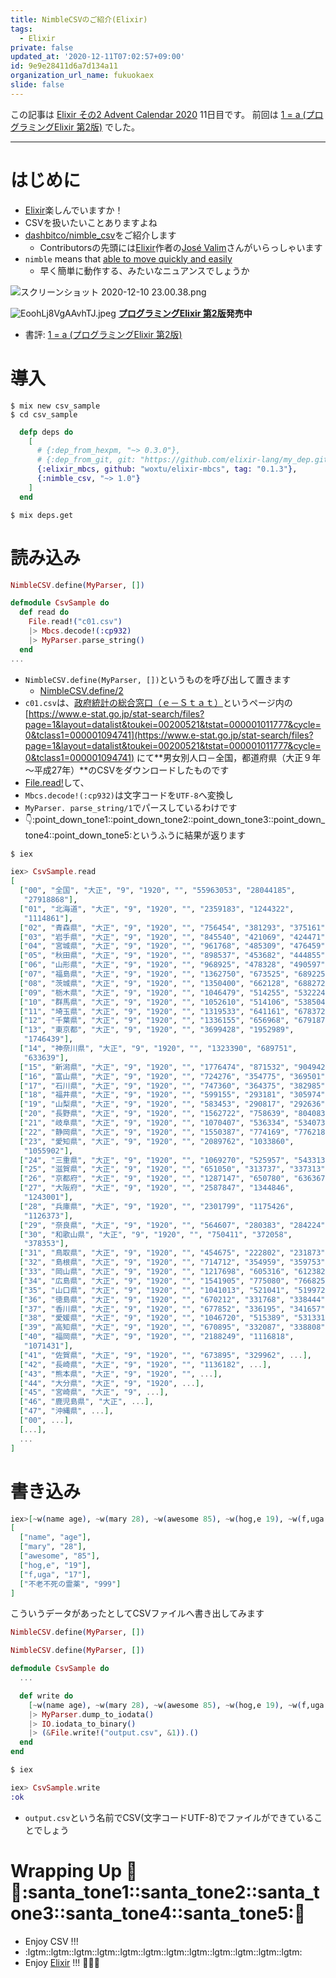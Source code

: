 ```yaml
---
title: NimbleCSVのご紹介(Elixir)
tags:
  - Elixir
private: false
updated_at: '2020-12-11T07:02:57+09:00'
id: 9e9e28411d6a7d134a11
organization_url_name: fukuokaex
slide: false
---
```

この記事は [Elixir その2 Advent Calendar 2020](https://qiita.com/advent-calendar/2020/elixir2) 11日目です。
前回は [1 = a (プログラミングElixir 第2版)](https://qiita.com/torifukukaiou/items/14ad8b9673bd47ce8b8f) でした。

----

# はじめに
- [Elixir](https://elixir-lang.org/)楽しんでいますか！
- CSVを扱いたいことありますよね
- [dashbitco/nimble_csv](https://github.com/dashbitco/nimble_csv)をご紹介します
    - Contributorsの先頭には[Elixir](https://elixir-lang.org/)作者の[José Valim](https://twitter.com/josevalim)さんがいらっしゃいます
- `nimble` means that [able to move quickly and easily](https://www.oxfordlearnersdictionaries.com/definition/english/nimble?q=nimble)
    - 早く簡単に動作する、みたいなニュアンスでしょうか


![スクリーンショット 2020-12-10 23.00.38.png](https://qiita-image-store.s3.ap-northeast-1.amazonaws.com/0/131808/053d404e-5399-700d-9bf6-5c4d7c44b3db.png)


![EoohLj8VgAAvhTJ.jpeg](https://qiita-image-store.s3.ap-northeast-1.amazonaws.com/0/131808/42f1247e-496f-47d8-94b7-e26e2471a9ba.jpeg)
**[プログラミングElixir 第2版](https://www.ohmsha.co.jp/book/9784274226373/)発売中**

- 書評: [1 = a (プログラミングElixir 第2版)](https://qiita.com/torifukukaiou/items/14ad8b9673bd47ce8b8f) 

# 導入

```
$ mix new csv_sample
$ cd csv_sample
```

```elixir:mix.exs
  defp deps do
    [
      # {:dep_from_hexpm, "~> 0.3.0"},
      # {:dep_from_git, git: "https://github.com/elixir-lang/my_dep.git", tag: "0.1.0"}
      {:elixir_mbcs, github: "woxtu/elixir-mbcs", tag: "0.1.3"},
      {:nimble_csv, "~> 1.0"}
    ]
  end
```

```
$ mix deps.get
```

# 読み込み

```elixir:lib/csv_sample.ex
NimbleCSV.define(MyParser, [])

defmodule CsvSample do
  def read do
    File.read!("c01.csv")
    |> Mbcs.decode!(:cp932)
    |> MyParser.parse_string()
  end
...
```

- `NimbleCSV.define(MyParser, [])`というものを呼び出して置きます
    - [NimbleCSV.define/2](https://hexdocs.pm/nimble_csv/NimbleCSV.html#define/2)
- `c01.csv`は、[政府統計の総合窓口（ｅ－Ｓｔａｔ）](https://www.e-stat.go.jp/)というページ内の [https://www.e-stat.go.jp/stat-search/files?page=1&layout=datalist&toukei=00200521&tstat=000001011777&cycle=0&tclass1=000001094741](https://www.e-stat.go.jp/stat-search/files?page=1&layout=datalist&toukei=00200521&tstat=000001011777&cycle=0&tclass1=000001094741) にて**男女別人口－全国，都道府県（大正９年～平成27年）**のCSVをダウンロードしたものです
- [File.read!](https://hexdocs.pm/elixir/File.html#read!/1)して、
- `Mbcs.decode!(:cp932)`は文字コードを`UTF-8`へ変換し
- `MyParser. parse_string/1`でパースしているわけです
- :point_down::point_down_tone1::point_down_tone2::point_down_tone3::point_down_tone4::point_down_tone5:というふうに結果が返ります  

```elixir
$ iex

iex> CsvSample.read                                                       
[
  ["00", "全国", "大正", "9", "1920", "", "55963053", "28044185",
   "27918868"],
  ["01", "北海道", "大正", "9", "1920", "", "2359183", "1244322",
   "1114861"],
  ["02", "青森県", "大正", "9", "1920", "", "756454", "381293", "375161"],
  ["03", "岩手県", "大正", "9", "1920", "", "845540", "421069", "424471"],
  ["04", "宮城県", "大正", "9", "1920", "", "961768", "485309", "476459"],
  ["05", "秋田県", "大正", "9", "1920", "", "898537", "453682", "444855"],
  ["06", "山形県", "大正", "9", "1920", "", "968925", "478328", "490597"],
  ["07", "福島県", "大正", "9", "1920", "", "1362750", "673525", "689225"],
  ["08", "茨城県", "大正", "9", "1920", "", "1350400", "662128", "688272"],
  ["09", "栃木県", "大正", "9", "1920", "", "1046479", "514255", "532224"],
  ["10", "群馬県", "大正", "9", "1920", "", "1052610", "514106", "538504"],
  ["11", "埼玉県", "大正", "9", "1920", "", "1319533", "641161", "678372"],
  ["12", "千葉県", "大正", "9", "1920", "", "1336155", "656968", "679187"],
  ["13", "東京都", "大正", "9", "1920", "", "3699428", "1952989",
   "1746439"],
  ["14", "神奈川県", "大正", "9", "1920", "", "1323390", "689751",
   "633639"],
  ["15", "新潟県", "大正", "9", "1920", "", "1776474", "871532", "904942"],
  ["16", "富山県", "大正", "9", "1920", "", "724276", "354775", "369501"],
  ["17", "石川県", "大正", "9", "1920", "", "747360", "364375", "382985"],
  ["18", "福井県", "大正", "9", "1920", "", "599155", "293181", "305974"],
  ["19", "山梨県", "大正", "9", "1920", "", "583453", "290817", "292636"],
  ["20", "長野県", "大正", "9", "1920", "", "1562722", "758639", "804083"],
  ["21", "岐阜県", "大正", "9", "1920", "", "1070407", "536334", "534073"],
  ["22", "静岡県", "大正", "9", "1920", "", "1550387", "774169", "776218"],
  ["23", "愛知県", "大正", "9", "1920", "", "2089762", "1033860",
   "1055902"],
  ["24", "三重県", "大正", "9", "1920", "", "1069270", "525957", "543313"],
  ["25", "滋賀県", "大正", "9", "1920", "", "651050", "313737", "337313"],
  ["26", "京都府", "大正", "9", "1920", "", "1287147", "650780", "636367"],
  ["27", "大阪府", "大正", "9", "1920", "", "2587847", "1344846",
   "1243001"],
  ["28", "兵庫県", "大正", "9", "1920", "", "2301799", "1175426",
   "1126373"],
  ["29", "奈良県", "大正", "9", "1920", "", "564607", "280383", "284224"],
  ["30", "和歌山県", "大正", "9", "1920", "", "750411", "372058",
   "378353"],
  ["31", "鳥取県", "大正", "9", "1920", "", "454675", "222802", "231873"],
  ["32", "島根県", "大正", "9", "1920", "", "714712", "354959", "359753"],
  ["33", "岡山県", "大正", "9", "1920", "", "1217698", "605316", "612382"],
  ["34", "広島県", "大正", "9", "1920", "", "1541905", "775080", "766825"],
  ["35", "山口県", "大正", "9", "1920", "", "1041013", "521041", "519972"],
  ["36", "徳島県", "大正", "9", "1920", "", "670212", "331768", "338444"],
  ["37", "香川県", "大正", "9", "1920", "", "677852", "336195", "341657"],
  ["38", "愛媛県", "大正", "9", "1920", "", "1046720", "515389", "531331"],
  ["39", "高知県", "大正", "9", "1920", "", "670895", "332087", "338808"],
  ["40", "福岡県", "大正", "9", "1920", "", "2188249", "1116818",
   "1071431"],
  ["41", "佐賀県", "大正", "9", "1920", "", "673895", "329962", ...],
  ["42", "長崎県", "大正", "9", "1920", "", "1136182", ...],
  ["43", "熊本県", "大正", "9", "1920", "", ...],
  ["44", "大分県", "大正", "9", "1920", ...],
  ["45", "宮崎県", "大正", "9", ...],
  ["46", "鹿児島県", "大正", ...],
  ["47", "沖縄県", ...],
  ["00", ...],
  [...],
  ...
]
```

# 書き込み

```elixir
iex>[~w(name age), ~w(mary 28), ~w(awesome 85), ~w(hog,e 19), ~w(f,uga 17), ~w(不老不死の霊薬 999)]
[
  ["name", "age"],
  ["mary", "28"],
  ["awesome", "85"],
  ["hog,e", "19"],
  ["f,uga", "17"],
  ["不老不死の霊薬", "999"]
]
```

こういうデータがあったとしてCSVファイルへ書き出してみます

```elixir::lib/csv_sample.ex
NimbleCSV.define(MyParser, [])

NimbleCSV.define(MyParser, [])

defmodule CsvSample do
  ...

  def write do
    [~w(name age), ~w(mary 28), ~w(awesome 85), ~w(hog,e 19), ~w(f,uga 17), ~w(不老不死の霊薬 999)]
    |> MyParser.dump_to_iodata()
    |> IO.iodata_to_binary()
    |> (&File.write!("output.csv", &1)).()
  end
end
```

```elixir
$ iex

iex> CsvSample.write
:ok
```

- `output.csv`という名前でCSV(文字コードUTF-8)でファイルができていることでしょう

# Wrapping Up :christmas_tree::santa::santa_tone1::santa_tone2::santa_tone3::santa_tone4::santa_tone5::christmas_tree: 
- Enjoy CSV !!!
- :lgtm::lgtm::lgtm::lgtm::lgtm::lgtm::lgtm::lgtm::lgtm::lgtm::lgtm::lgtm: 
- Enjoy [Elixir](https://elixir-lang.org/) !!! :rocket::rocket::rocket: 

